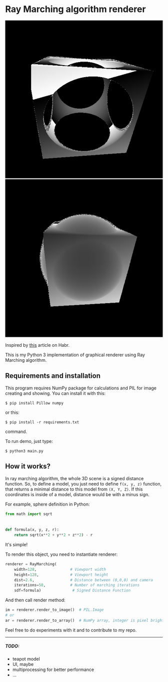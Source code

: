 # Ray Marching algorithm renderer

![demo][image] ![demo][image2]

[image]: https://github.com/pashawnn/raymarching/blob/master/cube.png
[image2]: https://github.com/pashawnn/raymarching/blob/master/sphere.png

Inspired by [this](https://habr.com/post/353422/) article on Habr.

This is my Python 3 implementation of graphical renderer using Ray Marching algorithm.

## Requirements and installation

This program requires NumPy package for calculations and PIL for image creating and showing.
You can install it with this:
```
$ pip install Pillow numpy
```
or this:
```
$ pip install -r requirements.txt
```
command.

To run demo, just type:
```
$ python3 main.py
```

## How it works?

In ray marching algorithm, the whole 3D scene is a signed distance function. So, to define a model, you just need to define `f(x, y, z)` function, that returns a minimal distance to this model from `(X, Y, Z)`. If this coordinates is inside of a model, distance would be with a minus sign.

For example, sphere definition in Python:
```python
from math import sqrt


def formula(x, y, z, r):
    return sqrt(x**2 + y**2 + z**2) - r
``` 

It's simple!

To render this object, you need to instantiate renderer:
```python
renderer = RayMarching(
    width=128,               # Viewport width
    height=128,              # Viewport height
    dist=2.6,                # Distance between (0,0,0) and camera
    iterations=50,           # Number of marching iterations
    sdf=formula)              # Signed Distance Function
```
And then call render method:
```python
im = renderer.render_to_image()  # PIL.Image
# or
ar = renderer.render_to_array()  # NumPy array, integer is pixel brightness
```


Feel free to do experiments with it and to contribute to my repo.

---

##### TODO:

* teapot model
* UI, maybe
* multiprocessing for better performance
* ...
